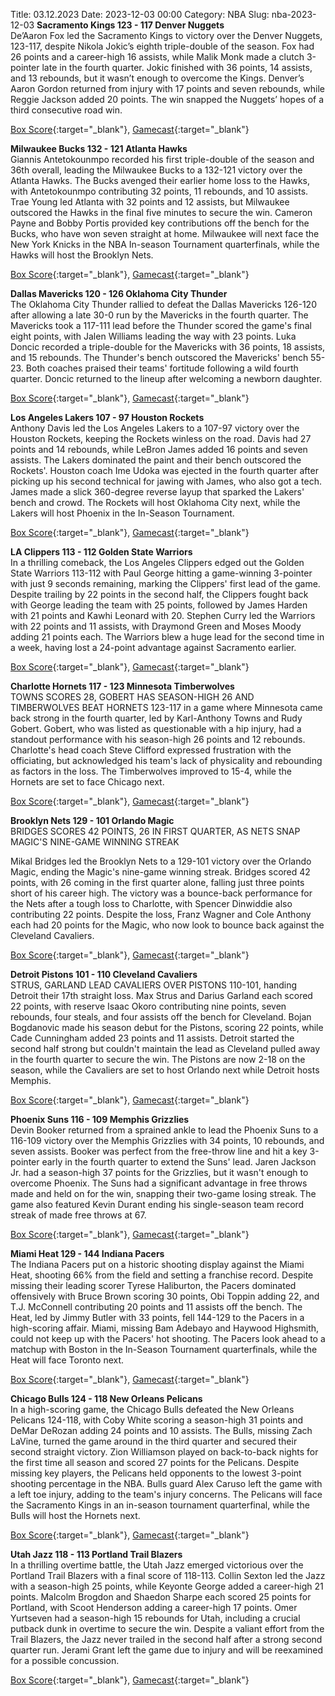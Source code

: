 Title: 03.12.2023
Date: 2023-12-03 00:00
Category: NBA 
Slug: nba-2023-12-03 
**Sacramento Kings 123 - 117 Denver Nuggets**  
De’Aaron Fox led the Sacramento Kings to victory over the Denver Nuggets, 123-117, despite Nikola Jokic’s eighth triple-double of the season. Fox had 26 points and a career-high 16 assists, while Malik Monk made a clutch 3-pointer late in the fourth quarter. Jokic finished with 36 points, 14 assists, and 13 rebounds, but it wasn’t enough to overcome the Kings. Denver’s Aaron Gordon returned from injury with 17 points and seven rebounds, while Reggie Jackson added 20 points. The win snapped the Nuggets’ hopes of a third consecutive road win. 

[Box Score](https://www.nba.com/game/den-vs-sac-0022300290/box-score){:target="_blank"}, [Gamecast](https://www.nba.com/game/den-vs-sac-0022300290){:target="_blank"}<br>

**Milwaukee Bucks 132 - 121 Atlanta Hawks**  
Giannis Antetokounmpo recorded his first triple-double of the season and 36th overall, leading the Milwaukee Bucks to a 132-121 victory over the Atlanta Hawks. The Bucks avenged their earlier home loss to the Hawks, with Antetokounmpo contributing 32 points, 11 rebounds, and 10 assists. Trae Young led Atlanta with 32 points and 12 assists, but Milwaukee outscored the Hawks in the final five minutes to secure the win. Cameron Payne and Bobby Portis provided key contributions off the bench for the Bucks, who have won seven straight at home. Milwaukee will next face the New York Knicks in the NBA In-season Tournament quarterfinals, while the Hawks will host the Brooklyn Nets. 

[Box Score](https://www.nba.com/game/atl-vs-mil-0022300286/box-score){:target="_blank"}, [Gamecast](https://www.nba.com/game/atl-vs-mil-0022300286){:target="_blank"}<br>

**Dallas Mavericks 120 - 126 Oklahoma City Thunder**  
The Oklahoma City Thunder rallied to defeat the Dallas Mavericks 126-120 after allowing a late 30-0 run by the Mavericks in the fourth quarter. The Mavericks took a 117-111 lead before the Thunder scored the game's final eight points, with Jalen Williams leading the way with 23 points. Luka Doncic recorded a triple-double for the Mavericks with 36 points, 18 assists, and 15 rebounds. The Thunder's bench outscored the Mavericks' bench 55-23. Both coaches praised their teams' fortitude following a wild fourth quarter. Doncic returned to the lineup after welcoming a newborn daughter. 

[Box Score](https://www.nba.com/game/okc-vs-dal-0022300287/box-score){:target="_blank"}, [Gamecast](https://www.nba.com/game/okc-vs-dal-0022300287){:target="_blank"}<br>

**Los Angeles Lakers 107 - 97 Houston Rockets**  
Anthony Davis led the Los Angeles Lakers to a 107-97 victory over the Houston Rockets, keeping the Rockets winless on the road. Davis had 27 points and 14 rebounds, while LeBron James added 16 points and seven assists. The Lakers dominated the paint and their bench outscored the Rockets'. Houston coach Ime Udoka was ejected in the fourth quarter after picking up his second technical for jawing with James, who also got a tech. James made a slick 360-degree reverse layup that sparked the Lakers' bench and crowd. The Rockets will host Oklahoma City next, while the Lakers will host Phoenix in the In-Season Tournament. 

[Box Score](https://www.nba.com/game/hou-vs-lal-0022300291/box-score){:target="_blank"}, [Gamecast](https://www.nba.com/game/hou-vs-lal-0022300291){:target="_blank"}<br>

**LA Clippers 113 - 112 Golden State Warriors**  
In a thrilling comeback, the Los Angeles Clippers edged out the Golden State Warriors 113-112 with Paul George hitting a game-winning 3-pointer with just 9 seconds remaining, marking the Clippers' first lead of the game. Despite trailing by 22 points in the second half, the Clippers fought back with George leading the team with 25 points, followed by James Harden with 21 points and Kawhi Leonard with 20. Stephen Curry led the Warriors with 22 points and 11 assists, with Draymond Green and Moses Moody adding 21 points each. The Warriors blew a huge lead for the second time in a week, having lost a 24-point advantage against Sacramento earlier. 

[Box Score](https://www.nba.com/game/gsw-vs-lac-0022300280/box-score){:target="_blank"}, [Gamecast](https://www.nba.com/game/gsw-vs-lac-0022300280){:target="_blank"}<br>

**Charlotte Hornets 117 - 123 Minnesota Timberwolves**  
TOWNS SCORES 28, GOBERT HAS SEASON-HIGH 26 AND TIMBERWOLVES BEAT HORNETS 123-117 in a game where Minnesota came back strong in the fourth quarter, led by Karl-Anthony Towns and Rudy Gobert. Gobert, who was listed as questionable with a hip injury, had a standout performance with his season-high 26 points and 12 rebounds. Charlotte's head coach Steve Clifford expressed frustration with the officiating, but acknowledged his team's lack of physicality and rebounding as factors in the loss. The Timberwolves improved to 15-4, while the Hornets are set to face Chicago next. 

[Box Score](https://www.nba.com/game/min-vs-cha-0022300281/box-score){:target="_blank"}, [Gamecast](https://www.nba.com/game/min-vs-cha-0022300281){:target="_blank"}<br>

**Brooklyn Nets 129 - 101 Orlando Magic**  
BRIDGES SCORES 42 POINTS, 26 IN FIRST QUARTER, AS NETS SNAP MAGIC'S NINE-GAME WINNING STREAK

Mikal Bridges led the Brooklyn Nets to a 129-101 victory over the Orlando Magic, ending the Magic's nine-game winning streak. Bridges scored 42 points, with 26 coming in the first quarter alone, falling just three points short of his career high. The victory was a bounce-back performance for the Nets after a tough loss to Charlotte, with Spencer Dinwiddie also contributing 22 points. Despite the loss, Franz Wagner and Cole Anthony each had 20 points for the Magic, who now look to bounce back against the Cleveland Cavaliers. 

[Box Score](https://www.nba.com/game/orl-vs-bkn-0022300282/box-score){:target="_blank"}, [Gamecast](https://www.nba.com/game/orl-vs-bkn-0022300282){:target="_blank"}<br>

**Detroit Pistons 101 - 110 Cleveland Cavaliers**  
STRUS, GARLAND LEAD CAVALIERS OVER PISTONS 110-101, handing Detroit their 17th straight loss. Max Strus and Darius Garland each scored 22 points, with reserve Isaac Okoro contributing nine points, seven rebounds, four steals, and four assists off the bench for Cleveland. Bojan Bogdanovic made his season debut for the Pistons, scoring 22 points, while Cade Cunningham added 23 points and 11 assists. Detroit started the second half strong but couldn't maintain the lead as Cleveland pulled away in the fourth quarter to secure the win. The Pistons are now 2-18 on the season, while the Cavaliers are set to host Orlando next while Detroit hosts Memphis. 

[Box Score](https://www.nba.com/game/cle-vs-det-0022300283/box-score){:target="_blank"}, [Gamecast](https://www.nba.com/game/cle-vs-det-0022300283){:target="_blank"}<br>

**Phoenix Suns 116 - 109 Memphis Grizzlies**  
Devin Booker returned from a sprained ankle to lead the Phoenix Suns to a 116-109 victory over the Memphis Grizzlies with 34 points, 10 rebounds, and seven assists. Booker was perfect from the free-throw line and hit a key 3-pointer early in the fourth quarter to extend the Suns' lead. Jaren Jackson Jr. had a season-high 37 points for the Grizzlies, but it wasn't enough to overcome Phoenix. The Suns had a significant advantage in free throws made and held on for the win, snapping their two-game losing streak. The game also featured Kevin Durant ending his single-season team record streak of made free throws at 67. 

[Box Score](https://www.nba.com/game/mem-vs-phx-0022300288/box-score){:target="_blank"}, [Gamecast](https://www.nba.com/game/mem-vs-phx-0022300288){:target="_blank"}<br>

**Miami Heat 129 - 144 Indiana Pacers**  
The Indiana Pacers put on a historic shooting display against the Miami Heat, shooting 66% from the field and setting a franchise record. Despite missing their leading scorer Tyrese Haliburton, the Pacers dominated offensively with Bruce Brown scoring 30 points, Obi Toppin adding 22, and T.J. McConnell contributing 20 points and 11 assists off the bench. The Heat, led by Jimmy Butler with 33 points, fell 144-129 to the Pacers in a high-scoring affair. Miami, missing Bam Adebayo and Haywood Highsmith, could not keep up with the Pacers' hot shooting. The Pacers look ahead to a matchup with Boston in the In-Season Tournament quarterfinals, while the Heat will face Toronto next. 

[Box Score](https://www.nba.com/game/ind-vs-mia-0022300284/box-score){:target="_blank"}, [Gamecast](https://www.nba.com/game/ind-vs-mia-0022300284){:target="_blank"}<br>

**Chicago Bulls 124 - 118 New Orleans Pelicans**  
In a high-scoring game, the Chicago Bulls defeated the New Orleans Pelicans 124-118, with Coby White scoring a season-high 31 points and DeMar DeRozan adding 24 points and 10 assists. The Bulls, missing Zach LaVine, turned the game around in the third quarter and secured their second straight victory. Zion Williamson played on back-to-back nights for the first time all season and scored 27 points for the Pelicans. Despite missing key players, the Pelicans held opponents to the lowest 3-point shooting percentage in the NBA. Bulls guard Alex Caruso left the game with a left toe injury, adding to the team's injury concerns. The Pelicans will face the Sacramento Kings in an in-season tournament quarterfinal, while the Bulls will host the Hornets next. 

[Box Score](https://www.nba.com/game/nop-vs-chi-0022300285/box-score){:target="_blank"}, [Gamecast](https://www.nba.com/game/nop-vs-chi-0022300285){:target="_blank"}<br>

**Utah Jazz 118 - 113 Portland Trail Blazers**  
In a thrilling overtime battle, the Utah Jazz emerged victorious over the Portland Trail Blazers with a final score of 118-113. Collin Sexton led the Jazz with a season-high 25 points, while Keyonte George added a career-high 21 points. Malcolm Brogdon and Shaedon Sharpe each scored 25 points for Portland, with Scoot Henderson adding a career-high 17 points. Omer Yurtseven had a season-high 15 rebounds for Utah, including a crucial putback dunk in overtime to secure the win. Despite a valiant effort from the Trail Blazers, the Jazz never trailed in the second half after a strong second quarter run. Jerami Grant left the game due to injury and will be reexamined for a possible concussion. 

[Box Score](https://www.nba.com/game/por-vs-uta-0022300289/box-score){:target="_blank"}, [Gamecast](https://www.nba.com/game/por-vs-uta-0022300289){:target="_blank"}<br>


